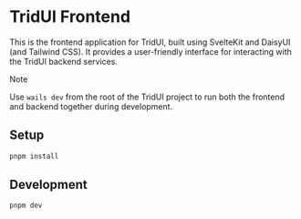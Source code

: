# TridUI Frontend

This is the frontend application for TridUI, built using SvelteKit and DaisyUI (and Tailwind CSS). It provides a user-friendly interface for interacting with the TridUI backend services.

> [!NOTE]
> Use `wails dev` from the root of the TridUI project to run both the frontend and backend together during development.

## Setup

```bash
pnpm install
```

## Development

```bash
pnpm dev
```

